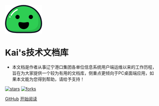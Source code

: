 ![logo](icon.png)

# Kai's技术文档库

- 本文档是作者从事辽宁港口集团各单位信息系统用户端运维以来的工作历程，旨在为大家提供一个较为有用的文档库，侧重点更倾向于PC桌面端应用，如果本文能为您得到帮助，请给予支持！

[![stars](https://badgen.net/github/stars/iamgreatwk/kaistudy?icon=github&color=4ab8a1)](https://github.com/iamgreatwk/kaistudy) [![forks](https://badgen.net/github/forks/iamgreatwk/kaistudy?icon=github&color=4ab8a1)](https://github.com/iamgreatwk/kaistudy)

[GitHub](<https://github.com/iamgreatwk/kaistudy>)
[开始阅读](README.md)
